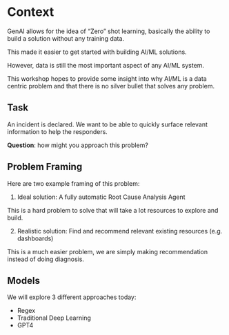 # Context

GenAI allows for the idea of “Zero” shot learning, basically the ability to build a solution without any training data.

This made it easier to get started with building AI/ML solutions.

However, data is still the most important aspect of any AI/ML system.

This workshop hopes to provide some insight into why AI/ML is a data centric problem and that there is no silver bullet that solves any problem.

## Task

An incident is declared. We want to be able to quickly surface relevant information to help the responders.

**Question**: how might you approach this problem?

## Problem Framing

Here are two example framing of this problem:

1. Ideal solution: A fully automatic Root Cause Analysis Agent

This is a hard problem to solve that will take a lot resources to explore and build.

2. Realistic solution: Find and recommend relevant existing resources (e.g. dashboards)

This is a much easier problem, we are simply making recommendation instead of doing diagnosis.

## Models

We will explore 3 different approaches today:
- Regex
- Traditional Deep Learning
- GPT4
